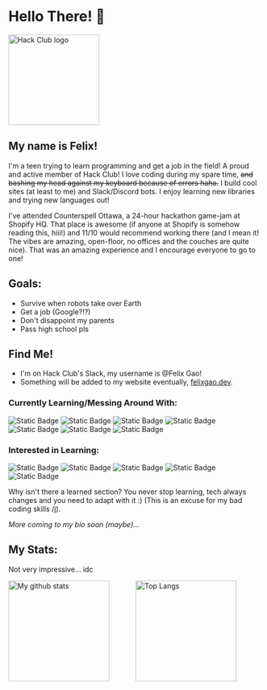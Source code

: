 # Hello There! :wave:

<img src="https://assets.hackclub.com/flag-orpheus-left.svg" alt="Hack Club logo" width="180"/>
<!-- Remove quote for now
![Quote](https://quotes-github-readme.vercel.app/api?type=horizontal)
-->

## My name is Felix!

I'm a teen trying to learn programming and get a job in the field! A proud and active member of Hack Club! I love coding during my spare time, ~~and bashing my head against my keyboard because of errors haha.~~ I build cool sites (at least to me) and Slack/Discord bots. I enjoy learning new libraries and trying new languages out! 

I've attended Counterspell Ottawa, a 24-hour hackathon game-jam at Shopify HQ. That place is awesome (if anyone at Shopify is somehow reading this, hiii!) and 11/10 would recommend working there (and I mean it! The vibes are amazing, open-floor, no offices and the couches are quite nice). That was an amazing experience and I encourage everyone to go to one!

## Goals:
- Survive when robots take over Earth
- Get a job (Google?!?)
- Don't disappoint my parents
- Pass high school pls

## Find Me!
- I'm on Hack Club's Slack, my username is @Felix Gao!
- Something will be added to my website eventually, [felixgao.dev](https://felixgao.dev).

### Currently Learning/Messing Around With:
![Static Badge](https://img.shields.io/badge/PYTHON-D?style=for-the-badge&logo=Python&color=367ab1&logoColor=white)
![Static Badge](https://img.shields.io/badge/HTML-D?style=for-the-badge&logo=html5&color=f06529&logoColor=white)
![Static Badge](https://img.shields.io/badge/CSS-D?style=for-the-badge&logo=css3&color=2b61ec)
![Static Badge](https://img.shields.io/badge/Javascript-D?style=for-the-badge&logo=javascript&color=#f0d81e&logoColor=white)
![Static Badge](https://img.shields.io/badge/PortgreSQL-D?style=for-the-badge&logo=postgresql&color=212121&logoColor=white)
![Static Badge](https://img.shields.io/badge/Tailwind-D?style=for-the-badge&logo=tailwindcss&color=purple&logoColor=white)
![Static Badge](https://img.shields.io/badge/nodedotjs-D?style=for-the-badge&logo=node%2Ejs&color=5FA04E&logoColor=white)
  
### Interested in Learning:
![Static Badge](https://img.shields.io/badge/Java-D?style=for-the-badge&logo=java&color=1f7fb6&logoColor=white)
![Static Badge](https://img.shields.io/badge/C++-D?style=for-the-badge&logo=cplusplus&color=6295cc&logoColor=white)
![Static Badge](https://img.shields.io/badge/Typescript-D?style=for-the-badge&logo=typescript&color=blue&logoColor=white)
![Static Badge](https://img.shields.io/badge/Other_Web_Technologies-red?style=for-the-badge&color=red&logoColor=white)
![Static Badge](https://img.shields.io/badge/Computer_&_Web_Security-green?style=for-the-badge&color=green&logoColor=white)

Why isn't there a learned section? You never stop learning, tech always changes and you need to adapt with it :) (This is an excuse for my bad coding skills /j).

*More coming to my bio soon (maybe)...*

## My Stats:

Not very impressive... idc

<div style="display: flex; flex-direction: row; flex-wrap: wrap;">
    <img src="https://github-readme-stats.vercel.app/api?username=felixgao-0&theme=dark" alt="My github stats" style="height: 200px; width: auto; flex: 1; max-width: 100%;">
    <img src="https://github-readme-stats.vercel.app/api/top-langs/?username=felixgao-0&theme=dark&layout=compact" alt="Top Langs" style="height: 200px; width: auto; flex: 1; max-width: 100%;">
</div>
